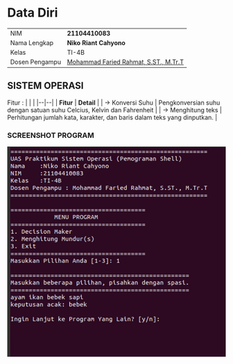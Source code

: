 # Data Diri

|  |  |
|--|--|
| NIM | **21104410083** |
| Nama Lengkap | **Niko Riant Cahyono** |
| Kelas | TI-4B |
| Dosen Pengampu | [Mohammad Faried Rahmat, S.ST., M.Tr.T](https://github.com/mrhmt80) |

## SISTEM OPERASI
Fitur : 
|  |  |
|--|--|
| **Fitur** | **Detail** |
| -> Konversi Suhu | Pengkonversian suhu dengan satuan suhu Celcius, Kelvin dan Fahrenheit |
| -> Menghitung teks | Perhitungan jumlah kata, karakter, dan baris dalam teks yang dinputkan. |

### SCREENSHOT PROGRAM
![Aplikasi Gue](https://github.com/royalrumble3/UAS-Praktikum_Sistem_Operasi/blob/main/Screenshot%202023-07-23%20213540.png)
